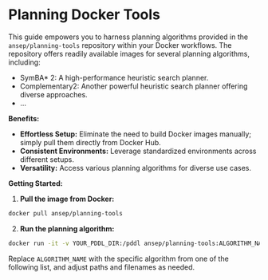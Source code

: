 # Planning Docker Tools
This guide empowers you to harness planning algorithms provided in the `ansep/planning-tools` repository within your Docker workflows. The repository offers readily available images for several planning algorithms, including:

* SymBA* 2: A high-performance heuristic search planner.
* Complementary2: Another powerful heuristic search planner offering diverse approaches.
* ...

**Benefits:**

* **Effortless Setup:** Eliminate the need to build Docker images manually; simply pull them directly from Docker Hub.
* **Consistent Environments:** Leverage standardized environments across different setups.
* **Versatility:** Access various planning algorithms for diverse use cases.

**Getting Started:**

1. **Pull the image from Docker:**
```bash
docker pull ansep/planning-tools
```
2. **Run the planning algorithm:**
```bash
docker run -it -v YOUR_PDDL_DIR:/pddl ansep/planning-tools:ALGORITHM_NAME YOUR_DOMAIN.pddl YOUR_PROBLEM.pddl OUTPUT_PLAN.sas
```
Replace `ALGORITHM_NAME` with the specific algorithm from one of the following list, and adjust paths and filenames as needed.
